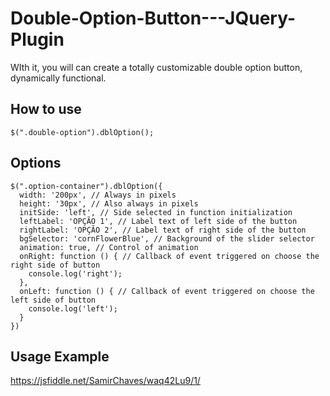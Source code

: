 # Double-Option-Button---JQuery-Plugin
WIth it, you will can create a totally customizable double option button, dynamically functional.

## How to use

    $(".double-option").dblOption();

## Options
    $(".option-container").dblOption({
      width: '200px', // Always in pixels
      height: '30px', // Also always in pixels
      initSide: 'left', // Side selected in function initialization
      leftLabel: 'OPÇÃO 1', // Label text of left side of the button
      rightLabel: 'OPÇÃO 2', // Label text of right side of the button
      bgSelector: 'cornFlowerBlue', // Background of the slider selector 
      animation: true, // Control of animation
      onRight: function () { // Callback of event triggered on choose the right side of button
        console.log('right');
      },
      onLeft: function () { // Callback of event triggered on choose the left side of button
        console.log('left');
      }
    })
    
## Usage Example
https://jsfiddle.net/SamirChaves/waq42Lu9/1/
